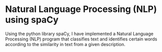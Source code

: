 # Natural Language Processing (NLP) using spaCy 
Using the python library spaCy, I have implemented a Natural Language Processing (NLP) program that classifies text and identifies certain words according to the similarity in text from a given description. 
